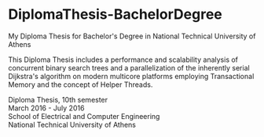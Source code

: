 # DiplomaThesis-BachelorDegree
My Diploma Thesis for Bachelor's Degree in National Technical University of Athens <br />

This Diploma Thesis includes a performance and scalability analysis of concurrent binary search trees and a parallelization of the inherently serial Dijkstra's algorithm on modern multicore platforms employing Transactional Memory and the concept of Helper
Threads.

Diploma Thesis, 10th semester <br />
March 2016 - July 2016 <br />
School of Electrical and Computer Engineering <br />
National Technical University of Athens
